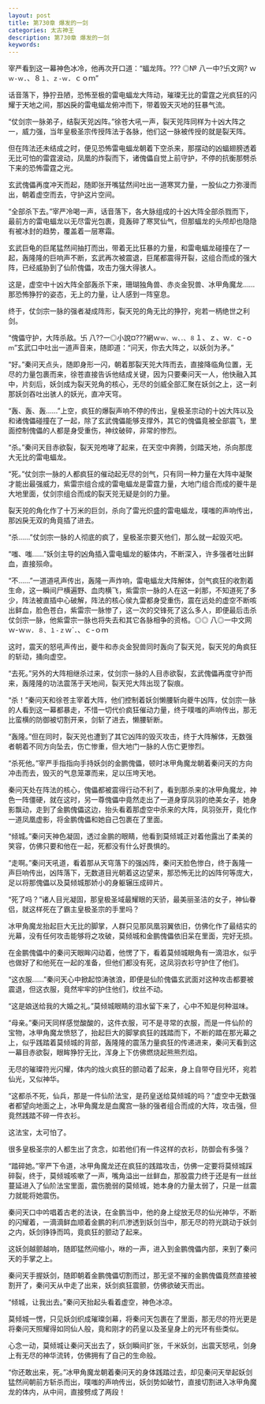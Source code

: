 ```yaml
---
layout: post
title: 第730章 爆发的一剑
categories: 太古神王
description: 第730章 爆发的一剑
keywords:
---
```


宰严看到这一幕神色冰冷，他再次开口道：“蝠龙阵。??? ◎№ 八一中?卐文网?  ｗ`ｗ-ｗ`．、８`１、ｚ-ｗ`．ｃｏｍ”

话音落下，狰狞丑陋，恐怖至极的雷电蝠龙大阵动，璀璨无比的雷霆之光疯狂的闪耀于天地之间，那凶戾的雷电蝠龙俯冲而下，带着毁天灭地的狂暴气流。

“仗剑宗一脉弟子，结裂天兕凶阵。”徐苍大吼一声，裂天兕阵同样为十凶大阵之一，威力强，当年皇极圣宗传授阵法于各脉，他们这一脉被传授的就是裂天阵。

但在阵法还未结成之时，便见恐怖雷电蝠龙朝着下空杀来，那摆动的凶蝠翅膀透着无比可怕的雷霆波动，凤凰的炸裂而下，诸傀儡自觉上前守护，不停的抗衡那劈杀下来的恐怖雷霆之光。

玄武傀儡再度冲天而起，随即张开嘴猛然间吐出一道寒冥力量，一股仙之力弥漫而出，朝着虚空而去，守护这片空间。

“全部杀下去。”宰严冷喝一声，话音落下，各大脉组成的十凶大阵全部杀戮而下，最前方的雷电蝠龙以无尽雷光包裹，竟轰碎了寒冥仙气，但那蝠龙的头颅却也隐隐有被冰封的趋势，覆盖着一层寒霜。

玄武巨龟的巨尾猛然间抽打而出，带着无比狂暴的力量，和雷电蝠龙碰撞在了一起，轰隆隆的巨响声不断，玄武再次被震退，巨尾都震得开裂，这组合而成的强大阵，已经威胁到了仙阶傀儡，攻击力强大得骇人。

这是，虚空中十凶大阵全部轰杀下来，珊瑚独角兽、赤炎金猊兽、冰甲角魔龙……那恐怖狰狞的姿态，无上的力量，让人感到一阵窒息。

终于，仗剑宗一脉的强者凝成阵形，裂天兕的角无比的狰狞，宛若一柄绝世之利剑。

“傀儡守护，大阵杀敌。卐  八??一◎小說¤???網ｗ`ｗ、ｗ、．、８`１、ｚ、ｗ`．`ｃ-ｏ`ｍ`”玄武口中吐出一道声音来，随即道：“问天，你去大阵之，以妖剑为矛。”

“好。”秦问天点头，随即身形一闪，朝着那裂天兕大阵而去，直接降临角位置，无尽的力量包裹而来，徐苍直接告诉他结成关键，因为只要秦问天一人，他快融入其中，片刻后，妖剑成为裂天兕角的核心，无尽的剑威全部汇聚在妖剑之上，这一刹那妖剑吞吐出骇人的妖光，直冲天穹。

“轰、轰、轰……”上空，疯狂的爆裂声响不停的传出，皇极圣宗动的十凶大阵以及和诸傀儡碰撞在了一起，除了玄武傀儡能够支撑外，其它的傀儡竟被全部震飞，里面控制傀儡的人都是身受重伤，神纹破碎，非常的惨烈。

“杀。”秦问天目赤欲裂，裂天兕咆哮了起来，在天空中奔腾，剑踏天地，杀向那庞大无比的雷电蝠龙。

“死。”仗剑宗一脉的人都疯狂的催动起无尽的剑气，只有同一种力量在大阵中凝聚才能出最强威力，紫雷宗组合成的雷电蝠龙是雷霆力量，大地门组合而成的夔牛是大地里面，仗剑宗组合而成的裂天兕无疑是剑的力量。

裂天兕的角化作了十万米的巨剑，杀向了雷光炽盛的雷电蝠龙，噗嗤的声响传出，那凶戾无双的角竟插了进去。

“杀……”仗剑宗一脉的人彻底的疯了，皇极圣宗要灭他们，那么就一起毁灭吧。

“嗤、嗤……”妖剑主导的凶角插入雷电蝠龙的躯体内，不断深入，许多强者吐出鲜血，直接殒命。

“不……”一道道吼声传出，轰隆一声炸响，雷电蝠龙大阵解体，剑气疯狂的收割着生命，这一瞬间尸横遍野、血肉横飞，紫雷宗一脉的人在这一刹那，不知道死了多少，阵法被直插中心破解，阵法的核心侯九雷都身受重伤，震在远处的虚空不断咳出鲜血，脸色苍白，紫雷宗一脉惨了，这一次的交锋死了这么多人，即便最后击杀仗剑宗一脉，他紫雷宗一脉也将失去和其它各脉相争的资格。◎◎ 八◎一中文网  ｗ-ｗ`ｗ`．`８、１-ｚ`ｗ`．、ｃ-ｏｍ

这时，震天的怒吼声传出，夔牛和赤炎金猊兽同时轰向了裂天兕，裂天兕的角疯狂的斩动，捅向虚空。

“去死。”另外的大阵相继杀过来，仗剑宗一脉的人目赤欲裂，玄武傀儡再度守护而来，轰隆隆的功法震荡于天地间，裂天兕大阵出现了裂痕。

“杀！”秦问天和徐苍主宰着大阵，他们控制着妖剑懒腰斩向夔牛凶阵，仗剑宗一脉的人看到这一幕都暴走，不惜一切代价疯狂催动力量，终于噗嗤的声响传出，那无比蛮横的防御被切割开来，剑斩了进去，懒腰斩断。

“轰隆。”但在同时，裂天兕也遭到了其它凶阵的毁灭攻击，终于大阵解体，无数强者朝着不同方向坠去，伤亡惨重，但大地门一脉的人伤亡更惨烈。

“杀死他。”宰严手指指向手持妖剑的金鹏傀儡，顿时冰甲角魔龙朝着秦问天的方向冲击而去，毁灭的气息笼罩而来，足以压垮天地。

秦问天处在阵法的核心，傀儡都被震得行动不利了，看到那杀来的冰甲角魔龙，神色一阵僵硬，就在这时，另一尊傀儡中竟然走出了一道身穿凤羽的绝美女子，她身影飘动，走到了金鹏傀儡这边，抬头看着那虚空中杀来的大阵，凤羽张开，竟化作一道凤凰虚影，将金鹏傀儡和她自己包裹在了里面。

“倾城。”秦问天神色凝固，透过金鹏的眼睛，他看到莫倾城正对着他露出了柔美的笑容，仿佛只要和他在一起，死都没有什么好畏惧的。

“走啊。”秦问天吼道，看着那从天穹落下的强凶阵，秦问天脸色惨白，终于轰隆一声巨响传出，凶阵落下，无数道目光朝着这边望来，那恐怖无比的凶阵何等庞大，足以将那傀儡以及莫倾城那娇小的身躯辗压成碎片。

“死了吗？”诸人目光凝固，那皇极圣域最耀眼的天骄，最美丽圣洁的女子，神仙眷侣，就这样死在了霸主皇极圣宗的手里吗？

冰甲角魔龙抬起巨大无比的脚掌，人群只见那凤凰羽翼依旧，仿佛化作了最结实的光幕，没有任何攻击能够将之攻破，莫倾城和金鹏傀儡依旧呆在里面，完好无损。

在金鹏傀儡中的秦问天眼眸闪动着，他愣了下，看着莫倾城眼角有一滴泪水，似乎也做好了和他死在一起的准备，但他们都没有死，这凤羽衣衫守护住了他们。

“这衣服……”秦问天心中掀起惊涛骇浪，即便是仙阶傀儡玄武面对这种攻击都要被震退，但这衣服，竟然牢牢的护住他们，纹丝不动。

“这是娘送给我的大婚之礼。”莫倾城眼睛的泪水留下来了，心中不知是何种滋味。

“母亲。”秦问天同样感觉酸酸的，这件衣服，可不是寻常的衣服，而是一件仙阶的宝物，冰甲角魔龙愤怒了，抬起巨大的脚掌疯狂的践踏而下，不断的踏在那光幕之上，似乎践踏着莫倾城的背部，轰隆隆的震荡力量疯狂的传递进来，秦问天看到这一幕目赤欲裂，眼眸狰狞无比，浑身上下仿佛燃烧起熊熊烈焰。

无尽的璀璨符光闪耀，体内的烛火疯狂的颤动着了起来，身上自带夺目光环，宛若仙光，又似神华。

“这都杀不死，仙兵，那是一件仙阶法宝，是药皇送给莫倾城的吗？”虚空中无数强者都望向地面之上，冰甲角魔龙是血魔宫一脉的强者组合而成的大阵，攻击强，但竟然践踏不碎一件衣衫。

这法宝，太可怕了。

很多皇极圣宗的人都生出了贪念，如若他们有一件这样的衣衫，防御会有多强？

“踏碎她。”宰严下令道，冰甲角魔龙还在疯狂的践踏攻击，仿佛一定要将莫倾城踩碎裂，终于，莫倾城咳嗽了一声，嘴角溢出一丝鲜血，那股震力终于还是有一丝丝蔓延进入了仙阶法宝里面，震伤脆弱的莫倾城，她本身的力量太弱了，只是一丝震力就能将她震伤。

秦问天口中吟唱着古老的法诀，在金鹏当中，他的身上绽放无尽的仙光神华，不断的闪耀着，一滴滴鲜血顺着金鹏的利爪渗透到妖剑当中，那无尽的符光跳动于妖剑之内，妖剑铮铮而鸣，竟疯狂的颤动了起来。

这妖剑越颤越响，随即猛然间缩小，咻的一声，进入到金鹏傀儡内部，来到了秦问天的手掌之上。

秦问天手握妖剑，随即朝着金鹏傀儡切割而过，那无坚不摧的金鹏傀儡竟然直接被割开了，秦问天从中走了出来，妖剑疯狂震颤，仿佛欲破天而出。

“倾城，让我出去。”秦问天抬起头看着虚空，神色冰凉。

莫倾城一愣，只见妖剑织成璀璨剑幕，将秦问天包裹在了里面，那无尽的符光更是将秦问天照耀得如同仙人般，竟和刚才的药皇以及圣皇身上的光环有些类似。

心念一动，莫倾城让秦问天出去了，妖剑瞬间扩张，千米妖剑，出震天怒吼，剑身上有无尽的神华流转，仿佛拥有了自己的生命般。

“你还敢出来，死。”冰甲角魔龙朝着秦问天的身体践踏过去，却见秦问天举起妖剑猛然间朝前方斩杀而出，噗嗤的声响传出，妖剑势如破竹，直接切割进入冰甲角魔龙的体内，从中间，直接劈成了两段！
